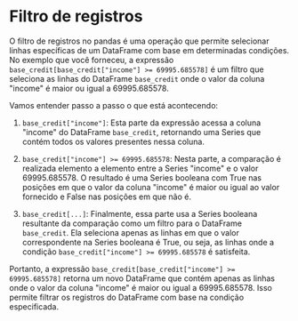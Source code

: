 # Filtro de registros

O filtro de registros no pandas é uma operação que permite selecionar linhas específicas de um DataFrame com base em determinadas condições. No exemplo que você forneceu, a expressão `base_credit[base_credit["income"] >= 69995.685578]` é um filtro que seleciona as linhas do DataFrame `base_credit` onde o valor da coluna "income" é maior ou igual a 69995.685578.

Vamos entender passo a passo o que está acontecendo:

1. `base_credit["income"]`: Esta parte da expressão acessa a coluna "income" do DataFrame `base_credit`, retornando uma Series que contém todos os valores presentes nessa coluna.

2. `base_credit["income"] >= 69995.685578`: Nesta parte, a comparação é realizada elemento a elemento entre a Series "income" e o valor 69995.685578. O resultado é uma Series booleana com True nas posições em que o valor da coluna "income" é maior ou igual ao valor fornecido e False nas posições em que não é.

3. `base_credit[...]`: Finalmente, essa parte usa a Series booleana resultante da comparação como um filtro para o DataFrame `base_credit`. Ela seleciona apenas as linhas em que o valor correspondente na Series booleana é True, ou seja, as linhas onde a condição `base_credit["income"] >= 69995.685578` é satisfeita.

Portanto, a expressão `base_credit[base_credit["income"] >= 69995.685578]` retorna um novo DataFrame que contém apenas as linhas onde o valor da coluna "income" é maior ou igual a 69995.685578. Isso permite filtrar os registros do DataFrame com base na condição especificada.
